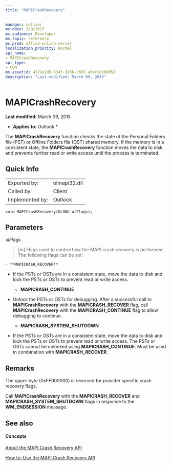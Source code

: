 ```yaml
---
title: "MAPICrashRecovery"
 
 
manager: soliver
ms.date: 3/9/2015
ms.audience: Developer
ms.topic: reference
ms.prod: office-online-server
localization_priority: Normal
api_name:
- MAPICrashRecovery
api_type:
- COM
ms.assetid: 4172e2d3-6343-385b-c691-a64c1e198051
description: "Last modified: March 09, 2015"
---
```


# MAPICrashRecovery

 **Last modified:** March 09, 2015 
  
 * **Applies to:** Outlook * 
  
The **MAPICrashRecovery** function checks the state of the Personal Folders file (PST) or Offline Folders file (OST) shared memory. If the memory is in a consistent state, the **MAPICrashRecovery** function moves the data to disk and prevents further read or write access until the process is terminated. 
  
## Quick Info

|||
|:-----|:-----|
|Exported by:  <br/> |olmapi32.dll  <br/> |
|Called by:  <br/> |Client  <br/> |
|Implemented by:  <br/> |Outlook  <br/> |
   
```
void MAPICrashRecovery(ULONG ulFlags);
```

## Parameters

 _ulFlags_
  
> [in] Flags used to control how the MAPI crash recovery is performed. The following flags can be set:
    
    - **MAPICRASH_RECOVER**
    
  - If the PSTs or OSTs are in a consistent state, move the data to disk and lock the PSTs or OSTs to prevent read or write access.
    
    - **MAPICRASH_CONTINUE**
    
  - Unlock the PSTs or OSTs for debugging. After a successful call to **MAPICrashRecovery** with the **MAPICRASH_RECOVER** flag, call **MAPICrashRecovery** with the **MAPICRASH_CONTINUE** flag to allow debugging to continue. 
    
    - **MAPICRASH_SYSTEM_SHUTDOWN**
    
  - If the PSTs or OSTs are in a consistent state, move the data to disk and lock the PSTs or OSTs to prevent read or write access. The PSTs or OSTs cannot be unlocked using **MAPICRASH_CONTINUE**. Must be used in combination with **MAPICRASH_RECOVER**. 
    
## Remarks

The upper byte (0xFF000000) is reserved for provider specific crash recovery flags.
  
Call **MAPICrashRecovery** with the **MAPICRASH_RECOVER** and **MAPICRASH_SYSTEM_SHUTDOWN** flags in response to the **WM_ENDSESSION** message. 
  
## See also

#### Concepts

[About the MAPI Crash Recovery API](about-the-mapi-crash-recovery-api.md)
  
[How to: Use the MAPI Crash Recovery API](how-to-use-the-mapi-crash-recovery-api.md)

